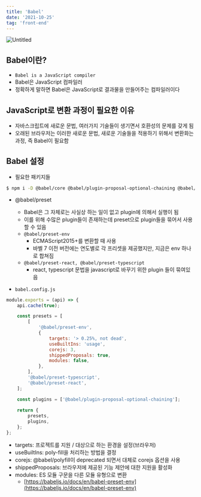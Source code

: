```yaml
---
title: 'Babel'
date: '2021-10-25'
tag: 'front-end'
---
```


![Untitled](/images/posts/front-end/babel_1.png)

## Babel이란?

- `Babel is a JavaScript compiler`
- Babel은 JavaScript 컴파일러
- 정확하게 말하면 Babel은 JavaScript로 결과물을 만들어주는 컴파일러이다

## JavaScript로 변환 과정이 필요한 이유

- 자바스크립트에 새로운 문법, 여러가지 기술들이 생기면서 호환성의 문제를 갖게 됨
- 오래된 브라우저는 이러한 새로운 문법, 새로운 기술들을 적용하기 위해서 변환화는 과정, 즉 Babel이 필요함

## Babel 설정

- 필요한 패키지들

```bash
$ npm i -D @babel/core @babel/plugin-proposal-optional-chaining @babel/preset-env @babel/preset-react @babel/preset-typescript babel-loader
```

- @babel/preset
    - Babel은 그 자체로는 사실상 하는 일이 없고 plugin에 의해서 실행이 됨
    - 이를 위해 수많은 plugin들이 존재하는데 preset으로 plugin들을 묶어서 사용할 수 있음
    - `@babel/preset-env`
        - ECMAScript2015+를 변환할 때 사용
        - 바벨 7 이전 버전에는 연도별로 각 프리셋을 제공했지만, 지금은 env 하나로 합쳐짐
    - `@babel/preset-react, @babel/preset-typescript`
        - react, typescript 문법을 javascript로 바꾸기 위한 plugin 들이 묶여있음
        
- `babel.config.js`

```jsx
module.exports = (api) => {
	api.cache(true);

	const presets = [
		[
			'@babel/preset-env',
			{
				targets: '> 0.25%, not dead',
				useBuiltIns: 'usage',
				corejs: 3,
				shippedProposals: true,
				modules: false,
			},
		],
		'@babel/preset-typescript',
		'@babel/preset-react',
	];

	const plugins = ['@babel/plugin-proposal-optional-chaining'];
	
	return {
		presets,
		plugins,
	};
};
```

- targets: 프로젝트를 지원 / 대상으로 하는 환경을 설정(브라우저)
- useBuiltIns: poly-fill을 처리하는 방법을 결정
- corejs: @babel/polyfill이 deprecated 되면서 대체로 corejs 옵션을 사용
- shippedProposals: 브라우저에 제공된 기능 제안에 대한 지원을 활성화
- modules: ES 모듈 구문을 다른 모듈 유형으로 변환
    - [https://babeljs.io/docs/en/babel-preset-env](https://babeljs.io/docs/en/babel-preset-env)